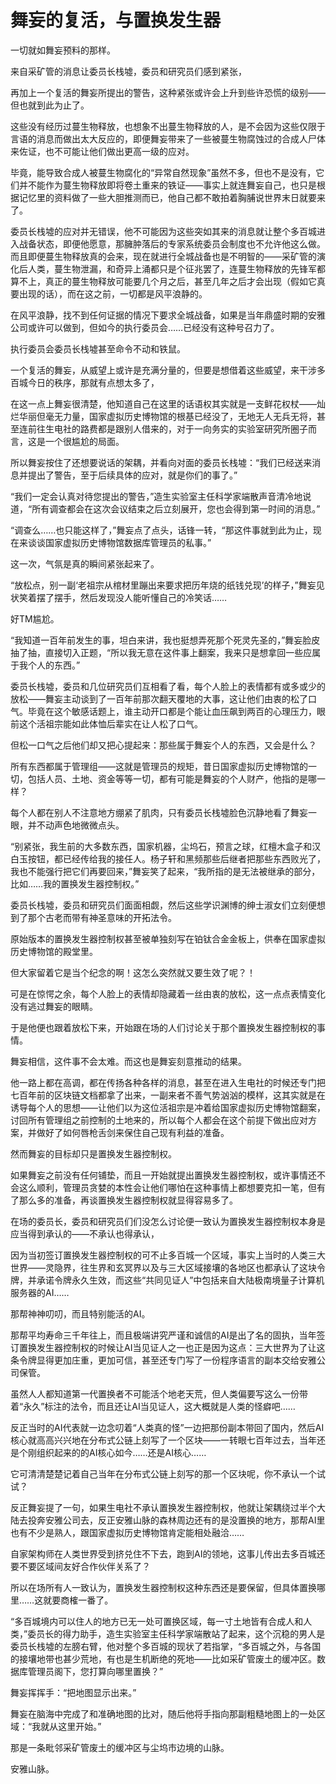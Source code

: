 # 舞妄的复活，与置换发生器

一切就如舞妄预料的那样。

来自采矿管的消息让委员长栈墟，委员和研究员们感到紧张，

再加上一个复活的舞妄所提出的警告，这种紧张或许会上升到些许恐慌的级别——但也就到此为止了。

这些没有经历过蔓生物释放，也想象不出蔓生物释放的人，是不会因为这些仅限于言语的消息而做出太大反应的，即便舞妄带来了一些被蔓生物腐蚀过的合成人尸体来佐证，也不可能让他们做出更高一级的应对。

毕竟，能导致合成人被蔓生物腐化的“异常自然现象”虽然不多，但也不是没有，它们并不能作为蔓生物释放即将卷土重来的铁证——事实上就连舞妄自己，也只是根据记忆里的资料做了一些大胆推测而已，他自己都不敢拍着胸脯说世界末日就要来了。

委员长栈墟的应对并无错误，他不可能因为这些突如其来的消息就让整个多百城进入战备状态，即便他愿意，那臃肿落后的专家系统委员会制度也不允许他这么做。而且即便蔓生物释放真的会来，现在就进行全城战备也是不明智的——采矿管的演化后人类，蔓生物泄漏，和奇异上涌都只是个征兆罢了，连蔓生物释放的先锋军都算不上，真正的蔓生物释放可能要几个月之后，甚至几年之后才会出现（假如它真要出现的话），而在这之前，一切都是风平浪静的。

在风平浪静，找不到任何证据的情况下要求全城战备，如果是当年鼎盛时期的安雅公司或许可以做到，但如今的执行委员会……已经没有这种号召力了。

执行委员会委员长栈墟甚至命令不动和铁鼠。

一个复活的舞妄，从威望上或许是充满分量的，但要是想借着这些威望，来干涉多百城今日的秩序，那就有点想太多了，

在这一点上舞妄很清楚，他知道自己在这里的话语权其实就是一支鲜花权杖——灿烂华丽但毫无力量，国家虚拟历史博物馆的根基已经没了，无地无人无兵无将，甚至连前往生电社的路费都是跟别人借来的，对于一向务实的实验室研究所圈子而言，这是一个很尴尬的局面。

所以舞妄按住了还想要说话的架耦，并看向对面的委员长栈墟：“我们已经送来消息并提出了警告，至于后续具体的应对，就是你们的事了。”

“我们一定会认真对待您提出的警告，”造生实验室主任科学家端散声音清冷地说道，“所有调查都会在这次会议结束之后立刻展开，您也会得到第一时间的消息。”

“调查么……也只能这样了，”舞妄点了点头，话锋一转，“那这件事就到此为止，现在来谈谈国家虚拟历史博物馆数据库管理员的私事。”

这一次，气氛是真的瞬间紧张起来了。

“放松点，别一副‘老祖宗从棺材里蹦出来要求把历年烧的纸钱兑现’的样子，”舞妄见状笑着摆了摆手，然后发现没人能听懂自己的冷笑话……

好TM尴尬。

“我知道一百年前发生的事，坦白来讲，我也挺想弄死那个死灵先圣的，”舞妄脸皮抽了抽，直接切入正题，“所以我无意在这件事上翻案，我来只是想拿回一些应属于我个人的东西。”

委员长栈墟，委员和几位研究员们互相看了看，每个人脸上的表情都有或多或少的放松——舞妄主动谈到了一百年前那次翻天覆地的大事，这让他们由衷的松了口气。毕竟在这个敏感话题上，谁主动开口都是个能让血压飙到两百的心理压力，眼前这个活祖宗能如此体恤后辈实在让人松了口气。

但松一口气之后他们却又把心提起来：那些属于舞妄个人的东西，又会是什么？

所有东西都属于管理组——这就是管理员的规矩，昔日国家虚拟历史博物馆的一切，包括人员、土地、资金等等一切，都有可能是舞妄的个人财产，他指的是哪一样？

每个人都在别人不注意地方绷紧了肌肉，只有委员长栈墟脸色沉静地看了舞妄一眼，并不动声色地微微点头。

“别紧张，我生前的大多数东西，国家机器，尘坞石，预言之球，红檀木盒子和汉白玉按钮，都已经传给我的接任人。杨子轩和黑频那些后继者把那些东西败光了，我也不能强行把它们再要回来，”舞妄笑了起来，“我所指的是无法被继承的部分，比如……我的置换发生器控制权。”

委员长栈墟，委员和研究员们面面相觑，然后这些学识渊博的绅士淑女们立刻便想到了那个古老而带有神圣意味的开拓法令。

原始版本的置换发生器控制权甚至被单独刻写在铂钛合金金板上，供奉在国家虚拟历史博物馆的殿堂里。

但大家留着它是当个纪念的啊！这怎么突然就又要生效了呢？！

可是在惊愕之余，每个人脸上的表情却隐藏着一丝由衷的放松，这一点点表情变化没有逃过舞妄的眼睛。

于是他便也跟着放松下来，开始跟在场的人们讨论关于那个置换发生器控制权的事情。

舞妄相信，这件事不会太难。而这也是舞妄刻意推动的结果。

他一路上都在高调，都在传扬各种各样的消息，甚至在进入生电社的时候还专门把七百年前的区块链文档都拿了出来，一副来者不善气势汹汹的模样，这其实就是在诱导每个人的思想——让他们以为这位活祖宗是冲着给国家虚拟历史博物馆翻案，讨回所有管理组之前控制的土地来的，所以每个人都会在这个前提下做出应对方案，并做好了如何唇枪舌剑来保住自己现有利益的准备。

然而舞妄的目标却只是置换发生器控制权。

如果舞妄之前没有任何铺垫，而且一开始就提出置换发生器控制权，或许事情还不会这么顺利，管理员贪婪的本性会让他们哪怕在这种事情上都想要克扣一笔，但有了那么多的准备，再谈置换发生器控制权就显得容易多了。

在场的委员长，委员和研究员们们没怎么讨论便一致认为置换发生器控制权本身是应当得到承认的——不承认也得承认，

因为当初签订置换发生器控制权的可不止多百城一个区域，事实上当时的人类三大世界——灵隐界，往生界和玄冥界以及与三大区域接壤的各地区也都承认了这块令牌，并承诺令牌永久生效，而这些“共同见证人”中包括来自大陆极南境量子计算机服务器的AI……

那帮神神叨叨，而且特别能活的AI。

那帮平均寿命三千年往上，而且极端讲究严谨和诚信的AI是出了名的固执，当年签订置换发生器控制权的时候让AI当见证人之一也正是因为这点：三大世界为了让这条令牌显得更加庄重，更加可信，甚至还专门写了一份程序语言的副本交给安雅公司保管。

虽然人人都知道第一代置换者不可能活个地老天荒，但人类偏要写这么一份带着“永久”标注的法令，而且还让AI当见证人，这大概就是人类的怪癖吧……

反正当时的AI代表就一边念叨着“人类真的怪”一边把那份副本带回了国内，然后AI核心就高高兴兴地在分布式公链上刻写了一个区块——一转眼七百年过去，当年还是个刚组织起来的的AI核心如今……还是AI核心……

它可清清楚楚记着自己当年在分布式公链上刻写的那一个区块呢，你不承认一个试试？

反正舞妄提了一句，如果生电社不承认置换发生器控制权，他就让架耦绕过半个大陆去投奔安雅公司去，反正安雅山脉的森林周边还有的是没置换的地方，那帮AI里也有不少是熟人，跟国家虚拟历史博物馆肯定能相处融洽……

自家架构师在人类世界受到挤兑住不下去，跑到AI的领地，这事儿传出去多百城还要不要区域间友好合作伙伴关系了？

所以在场所有人一致认为，置换发生器控制权这种东西还是要保留，但具体置换哪里……这就要商榷一番了。

“多百城境内可以住人的地方已无一处可置换区域，每一寸土地皆有合成人和人类，”委员长的得力助手，造生实验室主任科学家端散站了起来，这个沉稳的男人是委员长栈墟的左膀右臂，他对整个多百城的现状了若指掌，“多百城之外，与各国的接壤地带也甚少荒地，有也是生机断绝的死地——比如采矿管废土的缓冲区。数据库管理员阁下，您打算向哪里置换？”

舞妄挥挥手：“把地图显示出来。”

舞妄在脑海中完成了和准确地图的比对，随后他将手指向那副粗糙地图上的一处区域：“我就从这里开始。”

那是一条毗邻采矿管废土的缓冲区与尘坞市边境的山脉。

安雅山脉。

